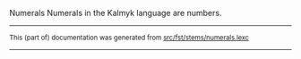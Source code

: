 Numerals
Numerals in the Kalmyk language are numbers.

* * *

<small>This (part of) documentation was generated from [src/fst/stems/numerals.lexc](https://github.com/giellalt/lang-xal/blob/main/src/fst/stems/numerals.lexc)</small>

---

